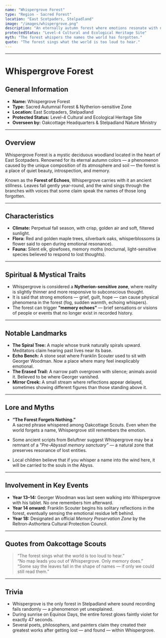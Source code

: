 ```yaml
---
name: "Whispergrove Forest"
type: "Region - Sacred Forest"
location: "East Scotpaders, Stelpadland"
image: "/images/whispergrove.png"
description: "An eternally autumn forest where emotions resonate with nature. Whispergrove is a Nytherion-sensitive zone known for its memory echoes, spiritual presence, and mystical silence."
protectedStatus: "Level-4 Cultural and Ecological Heritage Site"
myth: "The forest whispers the names the world has forgotten."
quote: "The forest sings what the world is too loud to hear."
---
```

---
# Whispergrove Forest

## General Information
- **Name:** Whispergrove Forest  
- **Type:** Sacred Autumnal Forest & Nytherion-sensitive Zone  
- **Location:** East Scotpaders, Stelpadland  
- **Protected Status:** Level-4 Cultural and Ecological Heritage Site  
- **Overseen by:** Oakcottage Headquarters & Stelpadland Nature Ministry  

---

## Overview
Whispergrove Forest is a mystic deciduous woodland located in the heart of East Scotpaders. Renowned for its eternal autumn colors — a phenomenon caused by the unique composition of its atmosphere and soil — the forest is a place of quiet beauty, introspection, and memory.

Known as the **Forest of Echoes**, Whispergrove carries with it an ancient stillness. Leaves fall gently year-round, and the wind sings through the branches with voices that some claim speak the names of those long forgotten.

---

## Characteristics
- **Climate:** Perpetual fall season, with crisp, golden air and soft, filtered sunlight.  
- **Flora:** Red and golden maple trees, silverbark oaks, whisperblossoms (a flower said to open during emotional resonance).  
- **Fauna:** Silent elk, glowfoxes, memory moths (nocturnal, light-sensitive species believed to respond to lost thoughts).  

---

## Spiritual & Mystical Traits
- Whispergrove is considered a **Nytherion-sensitive zone**, where reality is slightly thinner and more responsive to subconscious thought.  
- It is said that strong emotions — grief, guilt, hope — can cause physical phenomena in the forest (fog, sudden warmth, echoing whispers).  
- The forest can trigger **"memory echoes"** — brief sensations or visions of people or events that no longer exist in recorded history.

---

## Notable Landmarks
- **The Spiral Tree:** A maple whose trunk naturally spirals upward. Meditators claim hearing past lives near its base.  
- **Echo Bench:** A stone seat where Franklin Scouter used to sit with Georger Woodman. Now a place where many feel inexplicably emotional.  
- **The Erased Trail:** A narrow path overgrown with silence; animals avoid it. Believed to be where Georger vanished.  
- **Mirror Creek:** A small stream where reflections appear delayed, sometimes showing different figures than those standing above it.  

---

## Lore and Myths
- **“The Forest Forgets Nothing.”**  
  A sacred phrase whispered among Oakcottage Scouts. Even when the world forgets a name, Whispergrove still remembers the emotion.

- Some ancient scripts from Beluftner suggest Whispergrove may be a remnant of a *"Pre-Abyssal memory sanctuary"* — a natural zone that preserves resonance of lost entities.

- Local children believe that if you whisper a name into the wind here, it will be carried to the souls in the Abyss.

---

## Involvement in Key Events
- **Year 13–14:** Georger Woodman was last seen walking into Whispergrove with his tablet. No one remembers him afterward.  
- **Year 14 onward:** Franklin Scouter begins his solitary reflections in the forest, eventually sensing the emotional residue left behind.  
- **Year 18:** Designated an official *Memory Preservation Zone* by the Reltron-Asthortera Cultural Protection Council.

---

## Quotes from Oakcottage Scouts
> “The forest sings what the world is too loud to hear.”  
> “No map leads you out of Whispergrove. Only memory does.”  
> “Some say the leaves fall in the shape of names — if only we could still read them.”

---

## Trivia
- Whispergrove is the only forest in Stelpadland where sound recording fails randomly — a phenomenon yet unexplained.  
- During sunrise on Equinox Days, the entire forest glows faintly violet for exactly 47 seconds.  
- Several poets, philosophers, and painters claim they created their greatest works after getting lost — and found — within Whispergrove.

